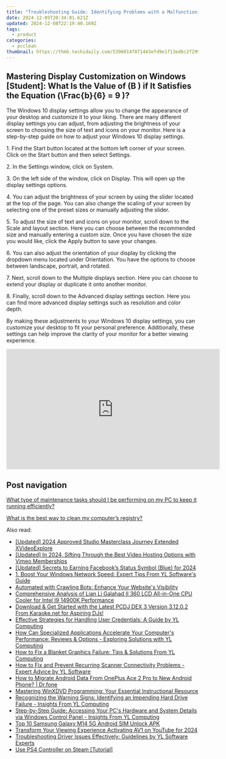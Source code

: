```yaml
---
title: "Troubleshooting Guide: Identifying Problems with a Malfunctioning GPU - Expert Advice From YL Computing"
date: 2024-12-05T20:34:01.621Z
updated: 2024-12-08T22:19:40.169Z
tags:
  - product
categories:
  - pcclean
thumbnail: https://thmb.techidaily.com/5396014f071443efd9e1f13ed6c2f299f41c767371cdaf8ce5e5162404d28c7d.jpg
---
```


## Mastering Display Customization on Windows [Student]: What Is the Value of \(B \) if It Satisfies the Equation \(\Frac{b}{6} = 9 \)?

The Windows 10 display settings allow you to change the appearance of your desktop and customize it to your liking. There are many different display settings you can adjust, from adjusting the brightness of your screen to choosing the size of text and icons on your monitor. Here is a step-by-step guide on how to adjust your Windows 10 display settings. 

1\. Find the Start button located at the bottom left corner of your screen. Click on the Start button and then select Settings.

2\. In the Settings window, click on System.

3\. On the left side of the window, click on Display. This will open up the display settings options. 

4\. You can adjust the brightness of your screen by using the slider located at the top of the page. You can also change the scaling of your screen by selecting one of the preset sizes or manually adjusting the slider.

5\. To adjust the size of text and icons on your monitor, scroll down to the Scale and layout section. Here you can choose between the recommended size and manually entering a custom size. Once you have chosen the size you would like, click the Apply button to save your changes.

6\. You can also adjust the orientation of your display by clicking the dropdown menu located under Orientation. You have the options to choose between landscape, portrait, and rotated.

7\. Next, scroll down to the Multiple displays section. Here you can choose to extend your display or duplicate it onto another monitor.

8\. Finally, scroll down to the Advanced display settings section. Here you can find more advanced display settings such as resolution and color depth. 

By making these adjustments to your Windows 10 display settings, you can customize your desktop to fit your personal preference. Additionally, these settings can help improve the clarity of your monitor for a better viewing experience.

<!-- affiliate ads begin -->
<iframe width="560" height="315" src="https://www.youtube.com/embed/zXUt81WsQpI?si=W3DKIAsa2-qbGadJ" title="YouTube video player" frameborder="0" allow="accelerometer; autoplay; clipboard-write; encrypted-media; gyroscope; picture-in-picture; web-share" referrerpolicy="strict-origin-when-cross-origin" allowfullscreen></iframe>
<!-- affiliate ads end -->

## Post navigation

[What type of maintenance tasks should I be performing on my PC to keep it running efficiently?](https://tools.techidaily.com/pcclean/products/)

[What is the best way to clean my computer’s registry?](https://tools.techidaily.com/pcclean/products/)

<ins class="adsbygoogle"
     style="display:block"
     data-ad-format="autorelaxed"
     data-ad-client="ca-pub-7571918770474297"
     data-ad-slot="1223367746"></ins>

<ins class="adsbygoogle"
     style="display:block"
     data-ad-client="ca-pub-7571918770474297"
     data-ad-slot="8358498916"
     data-ad-format="auto"
     data-full-width-responsive="true"></ins>

<span class="atpl-alsoreadstyle">Also read:</span>
<div><ul>
<li><a href="https://fox-blue.techidaily.com/updated-2024-approved-studio-masterclass-journey-extended-xvideoexplore/"><u>[Updated] 2024 Approved Studio Masterclass Journey Extended XVideoExplore</u></a></li>
<li><a href="https://vimeo-videos.techidaily.com/updated-in-2024-sifting-through-the-best-video-hosting-options-with-vimeo-memberships/"><u>[Updated] In 2024, Sifting Through the Best Video Hosting Options with Vimeo Memberships</u></a></li>
<li><a href="https://facebook-video-content.techidaily.com/updated-secrets-to-earning-facebooks-status-symbol-blue-for-2024/"><u>[Updated] Secrets to Earning Facebook’s Status Symbol (Blue) for 2024</u></a></li>
<li><a href="https://win-hot.techidaily.com/1-boost-your-windows-network-speed-expert-tips-from-yl-softwares-guide/"><u>1. Boost Your Windows Network Speed: Expert Tips From YL Software's Guide</u></a></li>
<li><a href="https://solve-news.techidaily.com/automated-with-crawling-bots-enhance-your-websites-visibility/"><u>Automated with Crawling Bots: Enhance Your Website's Visibility</u></a></li>
<li><a href="https://hardware-tips.techidaily.com/comprehensive-analysis-of-lian-li-galahad-ii-360-lcd-all-in-one-cpu-cooler-for-intel-i9-14900k-performance/"><u>Comprehensive Analysis of Lian Li Galahad II 360 LCD All-in-One CPU Cooler for Intel I9 14900K Performance</u></a></li>
<li><a href="https://win-hot.techidaily.com/download-and-get-started-with-the-latest-pcdj-dex-3-version-31202-from-karaokenet-for-aspiring-djs/"><u>Download & Get Started with the Latest PCDJ DEX 3 Version 3.12.0.2 From Karaoke.net for Aspiring DJs!</u></a></li>
<li><a href="https://win-hot.techidaily.com/effective-strategies-for-handling-user-credentials-a-guide-by-yl-computing/"><u>Effective Strategies for Handling User Credentials: A Guide by YL Computing</u></a></li>
<li><a href="https://win-hot.techidaily.com/how-can-specialized-applications-accelerate-your-computers-performance-reviews-and-options-exploring-solutions-with-yl-computing/"><u>How Can Specialized Applications Accelerate Your Computer's Performance: Reviews & Options - Exploring Solutions with YL Computing</u></a></li>
<li><a href="https://win-hot.techidaily.com/how-to-fix-a-blanket-graphics-failure-tips-and-solutions-from-yl-computing/"><u>How to Fix a Blanket Graphics Failure: Tips & Solutions From YL Computing</u></a></li>
<li><a href="https://win-hot.techidaily.com/how-to-fix-and-prevent-recurring-scanner-connectivity-problems-expert-advice-by-yl-software/"><u>How to Fix and Prevent Recurring Scanner Connectivity Problems - Expert Advice by YL Software</u></a></li>
<li><a href="https://blog-min.techidaily.com/how-to-migrate-android-data-from-oneplus-ace-2-pro-to-new-android-phone-drfone-by-drfone-transfer-from-android-transfer-from-android/"><u>How to Migrate Android Data From OnePlus Ace 2 Pro to New Android Phone? | Dr.fone</u></a></li>
<li><a href="https://some-approaches.techidaily.com/mastering-winxdvd-programming-your-essential-instructional-resource/"><u>Mastering WinXDVD Programming: Your Essential Instructional Resource</u></a></li>
<li><a href="https://win-hot.techidaily.com/recognizing-the-warning-signs-identifying-an-impending-hard-drive-failure-insights-from-yl-computing/"><u>Recognizing the Warning Signs: Identifying an Impending Hard Drive Failure - Insights From YL Computing</u></a></li>
<li><a href="https://win-hot.techidaily.com/step-by-step-guide-accessing-your-pcs-hardware-and-system-details-via-windows-control-panel-insights-from-yl-computing/"><u>Step-by-Step Guide: Accessing Your PC's Hardware and System Details via Windows Control Panel - Insights From YL Computing</u></a></li>
<li><a href="https://sim-unlock.techidaily.com/top-10-samsung-galaxy-m14-5g-android-sim-unlock-apk-by-drfone-android/"><u>Top 10 Samsung Galaxy M14 5G Android SIM Unlock APK</u></a></li>
<li><a href="https://facebook-video-share.techidaily.com/transform-your-viewing-experience-activating-av1-on-youtube-for-2024/"><u>Transform Your Viewing Experience Activating AV1 on YouTube for 2024</u></a></li>
<li><a href="https://win-hot.techidaily.com/troubleshooting-driver-issues-effectively-guidelines-by-yl-software-experts/"><u>Troubleshooting Driver Issues Effectively: Guidelines by YL Software Experts</u></a></li>
<li><a href="https://tech-haven.techidaily.com/use-ps4-controller-on-steam-tutorial/"><u>Use PS4 Controller on Steam [Tutorial]</u></a></li>
</ul></div>


